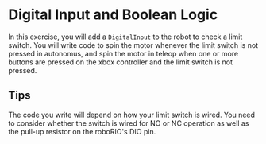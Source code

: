 # Digital Input and Boolean Logic
In this exercise, you will add a `DigitalInput` to the robot to check a limit switch. You will write code to spin the motor whenever the limit switch is not pressed in autonomus, and spin the motor in teleop when one or more buttons are pressed on the xbox controller and the limit switch is not pressed.

## Tips
The code you write will depend on how your limit switch is wired. You need to consider whether the switch is wired for NO or NC operation as well as the pull-up resistor on the roboRIO's DIO pin.

